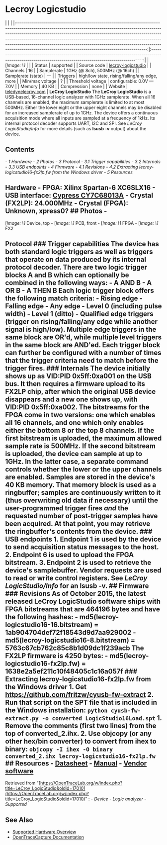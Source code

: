 # Lecroy Logicstudio
| | | |:-----------------------------------------------------------------------------------------------------------------------------------------------------------------------------------------------------------------------------------------------------------------------------------------------------------------------------------------------------------------------------------------------------------------------------------------------------------------------:|:--------------------------------------------------------------------------------------------------------------------------------------------------------:| | [*Image: \1* | | | Status | supported | | Source code | [lecroy-logicstudio](http://github.com/OpenTraceLab/?p=OpenTraceCapture.git;a=tree;f=src/hardware/lecroy-logicstudio) | | Channels | 16 | | Samplerate | 1GHz (@ 8ch), 500MHz (@ 16ch) | | Samplerate (state) | — | | Triggers | high/low state, rising/falling/any edge, more | | Min/max voltage | ? | | Threshold voltage | configurable: 0.0V — 7.0V | | Memory | 40 KB | | Compression | none | | Website | [teledynelecroy.com](http://teledynelecroy.com/logicstudio/) | **LeCroy LogicStudio** The **LeCroy LogicStudio** is a USB-based, 16-channel logic analyzer with 1GHz samplerate. When all 16 channels are enabled, the maximum samplerate is limited to at most 500MHz. Either the lower eight or the upper eight channels may be disabled for an increased samplerate of up to 1GHz. The device offers a continuous acquisition mode where all inputs are sampled at a frequency of 1kHz. Its internal protocol decoder supports UART, I2C and SPI. See *LeCroy LogicStudio/Info* for more details (such as **lsusb -v** output) about the device.
## Contents
\- *1 Hardware* \- *2 Photos* \- *3 Protocol* \- *3.1 Trigger capabilities* \- *3.2 Internals* \- *3.3 USB endpoints* \- *4 Firmware* \- *4.1 Revisions* \- *4.2 Extracting lecroy-logicstudio16-fx2lp.fw from the Windows driver* \- *5 Resources*
## Hardware \- **FPGA**: Xilinx Spartan-6 XC6SLX16 \- **USB interface**: [Cypress CY7C68013A](http://www.cypress.com/?docID=45142) \- **Crystal (FX2LP):** 24.000MHz \- **Crystal (FPGA):** Unknown, xpress0? ## Photos \-
[*Image: \1*
Device, top
\-
[*Image: \1*
PCB, front
\-
[*Image: \1*
FPGA
\-
[*Image: \1*
FX2
## Protocol ### Trigger capabilities The device has both standard logic triggers as well as triggers that operate on data produced by its internal protocol decoder. There are two logic trigger blocks A and B which can optionally be combined in the following ways: \- A AND B \- A OR B \- A THEN B Each logic trigger block offers the following match criteria: \- Rising edge \- Falling edge \- Any edge \- Level 0 (including pulse width) \- Level 1 (ditto) \- Qualified edge triggers (trigger on rising/falling/any edge while another signal is high/low). Multiple edge triggers in the same block are OR'd, while multiple level triggers in the same block are AND'ed. Each trigger block can further be configured with a number of times that the trigger criteria need to match before the trigger fires. ### Internals The device initially shows up as VID:PID 0x5ff:0xa001 on the USB bus. It then requires a firmware upload to its FX2LP chip, after which the original USB device disappears and a new one shows up, with VID:PID 0x5ff:0xa002. The bitstreams for the FPGA come in two versions: one which enables all 16 channels, and one which only enables either the bottom 8 or the top 8 channels. If the first bitstream is uploaded, the maximum allowed sample rate is 500MHz. If the second bitstream is uploaded, the device can sample at up to 1GHz. In the latter case, a separate command controls whether the lower or the upper channels are enabled. Samples are stored in the device's 40 KB memory. That memory block is used as a ringbuffer; samples are continuously written to it (thus overwriting old data if necessary) until the user-programmed trigger fires *and* the requested number of post-trigger samples have been acquired. At that point, you may retrieve the ringbuffer's contents from the device. ### USB endpoints 1\. Endpoint 1 is used by the device to send acquisition status messages to the host. 2\. Endpoint 6 is used to upload the FPGA bitstream. 3\. Endpoint 2 is used to retrieve the device's samplebuffer. Vendor requests are used to read or write control registers. See *LeCroy LogicStudio/Info* for an **lsusb -v**. ## Firmware ### Revisions As of October 2015, the latest released LeCroy LogicStudio software ships with FPGA bitstreams that are 464196 bytes and have the following hashes: \- md5(lecroy-logicstudio16-16.bitstream) = 1ab904704def72f18543d9d7aa929002 \- md5(lecroy-logicstudio16-8.bitstream) = 5763c67cb762c85c8b1d09dc1f239acb The FX2LP firmware is 4250 bytes: \- md5(lecroy-logicstudio16-fx2lp.fw) = 1638e2a5ef211c10f48405c1c16a057f ### Extracting lecroy-logicstudio16-fx2lp.fw from the Windows driver 1\. Get <https://github.com/fritzw/cyusb-fw-extract> 2\. Run that script on the SPT file that is included in the Windows installation: ` python cyusb-fw-extract.py -o converted LogicStudio16Load.spt ` 1\. Remove the comments (first two lines) from the top of converted_2.ihx. 2\. Use objcopy (or any other hex/bin converter) to convert from ihex to binary: ` objcopy -I ihex -O binary converted_2.ihx lecroy-logicstudio16-fx2lp.fw ` ## Resources \- [Datasheet](http://teledynelecroy.com/doc/docview.aspx?id=6378) \- [Manual](http://teledynelecroy.com/doc/docview.aspx?id=7699) \- [Vendor software](http://teledynelecroy.com/support/softwaredownload/logicstudio.aspx)
Retrieved from "[https://OpenTraceLab.org/w/index.php?title=LeCroy_LogicStudio&oldid=17010](https://OpenTraceLab.org/w/index.php?title=LeCroy_LogicStudio&oldid=17010)"
: \- *Device* \- *Logic analyzer* \- *Supported*
## See Also
- [Supported Hardware Overview](../supported-hardware.md)
- [OpenTraceCapture Documentation](../../opentracecapture/overview.md)
